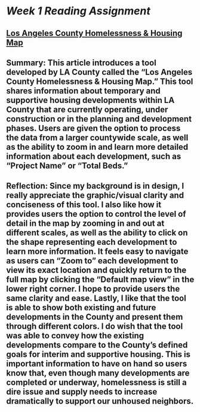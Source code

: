 # ***Week 1 Reading Assignment***
## [Los Angeles County Homelessness & Housing Map](https://storymaps.arcgis.com/stories/400d7b75f18747c4ae1ad22d662781a3) 
## **Summary:** This article introduces a tool developed by LA County called the “Los Angeles County Homelessness & Housing Map.” This tool shares information about temporary and supportive housing developments within LA County that are currently operating, under construction or in the planning and development phases. Users are given the option to process the data from a larger countywide scale, as well as the ability to zoom in and learn more detailed information about each development, such as “Project Name” or “Total Beds.”
## **Reflection:** Since my background is in design, I really appreciate the graphic/visual clarity and conciseness of this tool. I also like how it provides users the option to control the level of detail in the map by zooming in and out at different scales, as well as the ability to click on the shape representing each development to learn more information. It feels easy to navigate as users can “Zoom to” each development to view its exact location and quickly return to the full map by clicking the “Default map view” in the lower right corner. I hope to provide users the same clarity and ease. Lastly, I like that the tool is able to show both existing and future developments in the County and present them through different colors. I do wish that the tool was able to convey how the existing developments compare to the County’s defined goals for interim and supportive housing. This is important information to have on hand so users know that, even though many developments are completed or underway, homelessness is still a dire issue and supply needs to increase dramatically to support our unhoused neighbors.
